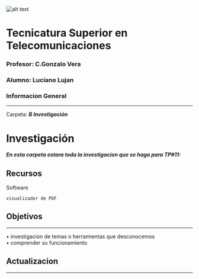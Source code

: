 ![alt text](/Recursos/visuales/caratula.png)
# Tecnicatura Superior en Telecomunicaciones
### Profesor: C.Gonzalo Vera   
### Alumno: Luciano Lujan

### Informacion General
***
Carpeta: ***B Investigación***
# Investigación

***En esta carpeta estara toda la investigacion que se haga para TP#11:***





## Recursos
Software 
```
visualizador de PDF

```
## Objetivos
***
• investigacion de temas o herramientas que desconocemos  
• comprender su funcionamiento 

## Actualizacion
***